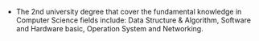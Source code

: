 - The 2nd university degree that cover the fundamental knowledge in Computer Science fields include: Data Structure & Algorithm, Software and Hardware basic, Operation System and Networking.